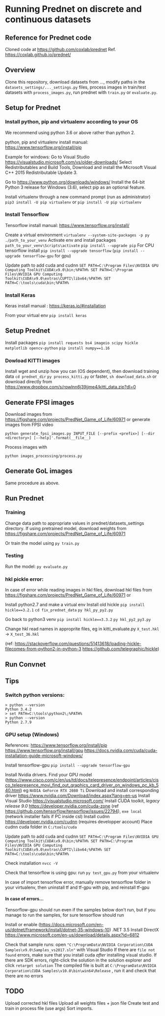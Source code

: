 # Running Prednet on discrete and continuous datasets

## Reference for Prednet code
Cloned code at https://github.com/coxlab/prednet
Ref. https://coxlab.github.io/prednet/

## Overview

Clone this repository, download datasets from ..., modify paths in the `datasets_settings/..._settings.py` files, process images in train/test datasets with `process_images.py`, run prednet with `train.py` or `evaluate.py`.

## Setup for Prednet

### Install python, pip and virtualenv according to your OS 

We recommend using python 3.6 or above rather than python 2.

python, pip and virtualenv install manual: https://www.tensorflow.org/install/pip

Example for windows:
Go to Visual Studio https://visualstudio.microsoft.com/vs/older-downloads/
Select Redistributables and Build Tools,
Download and install the Microsoft Visual C++ 2015 Redistributable Update 3.

Go to https://www.python.org/downloads/windows/
Install the 64-bit Python 3 release for Windows (3.6), select pip as an optional feature.

Install virtualenv through a new command prompt (run as administrator)
`pip3 install -U pip virtualenv`
or
`pip install -U pip virtualenv`

### Install Tensorflow
Tensorflow install manual: https://www.tensorflow.org/install/

Create a virtual environment
`virtualenv --system-site-packages -p py ./path_to_your_venv`
Activate env and install packages
`path_to_your_venv\Scripts\activate`
`pip install --upgrade pip`
For CPU tensorflow install
`pip install --upgrade tensorflow` (`pip install --upgrade tensorflow-gpu` for gpu)


Update path to add cuda and cudnn
`SET PATH=C:\Program Files\NVIDIA GPU Computing Toolkit\CUDA\v9.0\bin;%PATH%
SET PATH=C:\Program Files\NVIDIA GPU Computing Toolkit\CUDA\v9.0\extras\CUPTI\libx64;%PATH%
SET PATH=C:\tools\cuda\bin;%PATH%` 

### Install Keras
Keras install manual : https://keras.io/#installation

From your virtual env
`pip install keras`

## Setup Prednet

Install packages
`pip install requests bs4 imageio scipy hickle matplotlib opencv-python`
`pip install numpy==1.16`


### Dowload KITTI images

Install wget and unzip how you can (OS dependent), then download training data
`cd prednet_dir`
`py process_kitti.py` or faster, `sh download_data.sh` or download directly from https://www.dropbox.com/s/rpwlnn6j39jjme4/kitti_data.zip?dl=0


## Generate FPSI images

Download images from https://figshare.com/projects/PredNet_Game_of_Life/60971 or generate images from FPSI video
 
`python generate_fpsi_images.py INPUT_FILE [--prefix <prefix>] [--dir <directory>] [--help]'.format(__file__)`

Process images with

`python images_processing/process.py`
 

## Generate GoL images

Same procedure as above.


## Run Prednet

### Training

Change data path to appropriate values in prednet/datasets_settings directory.
If using pretrained model, download weights from https://figshare.com/projects/PredNet_Game_of_Life/60971

Or train the model using `py train.py`


### Testing

Run the model: `py evaluate.py`

### hkl pickle error:

In case of error while reading images in hkl files, download hkl files from https://figshare.com/projects/PredNet_Game_of_Life/60971 or 

Install python2.7 and make a virtual env
Install old hickle
`pip install hickle==3.2.1`
`cd fix_prednet_data`
`py hkl_py_py2.py`

Go back to python3 venv
`pip install hickle==3.3.2`
`py hkl_py2_py3.py`

Change hkl read names in approprite files, eg in kitti_evaluate.py `X_test.hkl` -> `X_test_36.hkl`

(ref: https://stackoverflow.com/questions/51413618/loading-hickle-filecomes-from-python2-in-python-3
https://github.com/telegraphic/hickle)


## Run Convnet


 
## Tips

### Switch python versions: 
```
> python --version
Python 3.4.2
> set PATH=C:\tools\python2\;%PATH%
> python --version
Python 2.7.9
```

### GPU setup (Windows)

References: 
https://www.tensorflow.org/install/pip
https://www.tensorflow.org/install/gpu
https://docs.nvidia.com/cuda/cuda-installation-guide-microsoft-windows/

Install tensorflow-gpu 
`pip install --upgrade tensorflow-gpu`

Install Nvidia drivers. Find your GPU model (https://www.cisco.com/c/en/us/td/docs/telepresence/endpoint/articles/cisco_telepresence_movi_find_out_graphics_card_driver_on_windows_pc_kb_540.html)
eg `NVDIA GeForce RTX 2080 Ti`
Download and install corresponding driver https://www.nvidia.com/Download/index.aspx?lang=en-us
Install Visual Studio https://visualstudio.microsoft.com/
Install CUDA toolkit, *legacy release 9.0* https://developer.nvidia.com/cuda-zone (ref https://github.com/tensorflow/tensorflow/issues/22794), `exe local` (network installer fails if PC inside csl)
Install cudnn https://developer.nvidia.com/cudnn (requires developper account)
Place cudnn cuda folder in `C:/tools/cuda`

Update path to add cuda and cudnn
`SET PATH=C:\Program Files\NVIDIA GPU Computing Toolkit\CUDA\v9.0\bin;%PATH%
SET PATH=C:\Program Files\NVIDIA GPU Computing Toolkit\CUDA\v9.0\extras\CUPTI\libx64;%PATH%
SET PATH=C:\tools\cuda\bin;%PATH%` 

Check installation `nvcc -V`

Check that tensorflow is using gpu: run `py test_gpu.py` from your virtualenv

In case of import tensorflow error, manually remove tensorflow folder in your virtualenv, then uninstall tf and tf-gpu with pip, and reinstall tf-gpu

#### In case of errors...

Tensorflow-gpu should run even if the samples below don't run, but if you manage to run the samples, for sure tensorflow should run

Install or enable (https://docs.microsoft.com/en-us/dotnet/framework/install/dotnet-35-windows-10) .NET 3.5
Install DirectX https://www.microsoft.com/en-us/download/details.aspx?id=6812

Check that sample runs:
open `"C:\ProgramData\NVIDIA Corporation\CUDA Samples\v9.0\Samples_vs2017.sln"` with Visual Studio
If there are `file not found` errors, make sure that you install cuda *after* installing visual studio.
If there are SDK errors, right-click the solution in the solution explorer and click `retarget solution`
The compiled file is built at `C:\ProgramData\NVIDIA Corporation\CUDA Samples\v10.0\bin\win64\Release` , run it and check that there are no errors

## TODO

Upload corrected hkl files
Upload all weights files + json file
Create test and train in process file (use args)
Sort imports.

